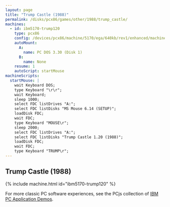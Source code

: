 ```yaml
---
layout: page
title: "Trump Castle (1988)"
permalink: /disks/pcx86/games/other/1988/trump_castle/
machines:
  - id: ibm5170-trump120
    type: pcx86
    config: /devices/pcx86/machine/5170/ega/640kb/rev1/enhanced/machine.xml
    autoMount:
      A:
        name: PC DOS 3.30 (Disk 1)
      B:
        name: None
    resume: 1
    autoScript: startMouse
machineScripts:
  startMouse: |
    wait Keyboard DOS;
    type Keyboard "\r\r";
    wait Keyboard;
    sleep 1000;
    select FDC listDrives "A:";
    select FDC listDisks "MS Mouse 6.14 (SETUP)";
    loadDisk FDC;
    wait FDC;
    type Keyboard "MOUSE\r";
    sleep 2000;
    select FDC listDrives "A:";
    select FDC listDisks "Trump Castle 1.20 (1988)";
    loadDisk FDC;
    wait FDC;
    type Keyboard "TRUMP\r";
---
```


Trump Castle (1988)
-------------------

{% include machine.html id="ibm5170-trump120" %}

For more classic PC software experiences, see the PCjs collection of [IBM PC Application Demos](/apps/pcx86/).
